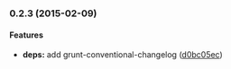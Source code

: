 <a name="0.2.3"></a>
### 0.2.3 (2015-02-09)


#### Features

* **deps:** add grunt-conventional-changelog ([d0bc05ec](http://github.com/vvakame/grunt-dtsm/commit/d0bc05ec6ded00125b90b9ff6bc240a192f03ebb))

